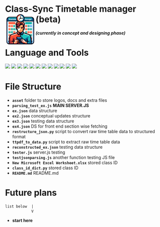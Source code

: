 # **Class-Sync Timetable manager (beta)**    <img src="asset/image/logo.png" height="100" align="left"/>
<!-- **Indoor mapping solution for University campus.**  -->
***(currently in concept and designing phase)***
 
# **Language and Tools**
<p align="left">
<img src="https://cdn.jsdelivr.net/gh/devicons/devicon@latest/icons/html5/html5-original.svg" height="70"/>
<img src="https://cdn.jsdelivr.net/gh/devicons/devicon@latest/icons/css3/css3-original.svg" height="70"/>
<img src="https://cdn.jsdelivr.net/gh/devicons/devicon@latest/icons/javascript/javascript-original.svg" height="70"/>
<img src="https://cdn.jsdelivr.net/gh/devicons/devicon@latest/icons/bootstrap/bootstrap-original.svg"height="70"/>
<img src="https://static-00.iconduck.com/assets.00/node-js-icon-454x512-nztofx17.png"height="70"/>
<img src="https://upload.wikimedia.org/wikipedia/commons/b/bf/Status_iucn_EX_icon_blank.svg" height="70"/>
<img src="https://cdn.jsdelivr.net/gh/devicons/devicon@latest/icons/json/json-plain.svg" height="70"/>
<img src="https://cdn.jsdelivr.net/gh/devicons/devicon/icons/python/python-original.svg" height="70"/>
<img src="https://camelot-py.readthedocs.io/en/master/_static/png/camelot-logo.png" height="70"/>
<img src="https://cdn.jsdelivr.net/gh/devicons/devicon@latest/icons/npm/npm-original-wordmark.svg" height="70"/>
<img src="https://upload.wikimedia.org/wikipedia/commons/b/b0/Openstreetmap_logo.svg"height="70"/> 
<img src="https://upload.wikimedia.org/wikipedia/commons/thumb/1/13/Leaflet_logo.svg/1280px-Leaflet_logo.svg.png" height="70"/>
</p>

# File Structure
* **`asset`** folder to store logos, docs and extra files
* **`parsing_test_ex.js`** **MAIN SERVER.JS**
* **`ex.json`** data structure  
* **`ex2.json`** conceptual updates structure
* **`ex3.json`** testing data structure
* **`ex4.json`** DS for front end section wise fetching 
* **`restructure_json.py`** script to convert raw time table data to structured format
* **`ttpdf_to_data.py`** script to extract raw time table data 
* **`reconstructed_ex.json`** testing data structure
* **`tester.js`**  server.js testing
* **`testjsonparsing.js`**  another function testing JS file
* **`New Microsoft Excel Worksheet.xlsx`** stored class ID
* **`class_id_dict.py`** stored class ID
* **`README.md`** README.md

<!--  -->
# Future plans
    list below  |    
                V    
*   **start here**





<!-- 
# **How to run this project ?** 

1. Run `server.js` (server side).
2. Now run the website and enjoy.
3. Ensure all required modules and installed, *(use the latest npm Modules from [here](https://www.npmjs.com/)) or using the commands below.*


```code
npm install js-graph-algorithms
npm install express --save
npm install cors
```

# updates
* Basement floor updated version added with workshop.
* All floor updated acuurately. -->
